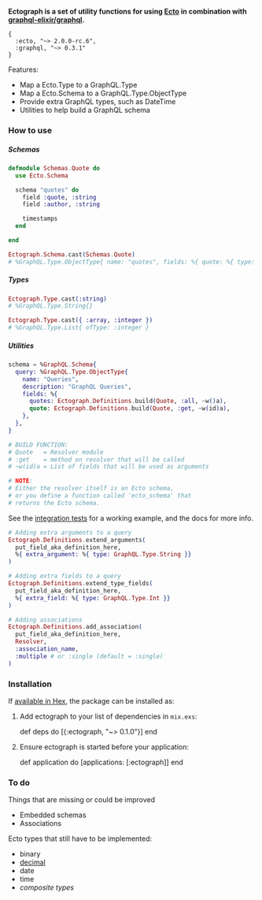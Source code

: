__Ectograph is a set of utility functions for using [Ecto](https://github.com/elixir-lang/ecto) in combination with [graphql-elixir/graphql](https://github.com/graphql-elixir/graphql).__

```
{
  :ecto, "~> 2.0.0-rc.6",
  :graphql, "~> 0.3.1"
}
```

Features:

- Map a Ecto.Type to a GraphQL.Type
- Map a Ecto.Schema to a GraphQL.Type.ObjectType
- Provide extra GraphQL types, such as DateTime
- Utilities to help build a GraphQL schema



### How to use

##### Schemas

```elixir
defmodule Schemas.Quote do
  use Ecto.Schema

  schema "quotes" do
    field :quote, :string
    field :author, :string

    timestamps
  end

end

Ectograph.Schema.cast(Schemas.Quote)
# %GraphQL.Type.ObjectType{ name: "quotes", fields: %{ quote: %{ type: ... }, ... }}
```

##### Types

```elixir
Ectograph.Type.cast(:string)
# %GraphQL.Type.String{}

Ectograph.Type.cast({ :array, :integer })
# %GraphQL.Type.List{ ofType: :integer }
```


##### Utilities

```elixir
schema = %GraphQL.Schema{
  query: %GraphQL.Type.ObjectType{
    name: "Queries",
    description: "GraphQL Queries",
    fields: %{
      quotes: Ectograph.Definitions.build(Quote, :all, ~w()a),
      quote: Ectograph.Definitions.build(Quote, :get, ~w(id)a),
    },
  },
}

# BUILD FUNCTION:
# Quote   = Resolver module
# :get    = method on resolver that will be called
# ~w(id)a = List of fields that will be used as arguments

# NOTE:
# Either the resolver itself is an Ecto schema,
# or you define a function called 'ecto_schema' that
# returns the Ecto schema.
```

See the [integration tests](/test/integration_test.exs)
for a working example, and the docs for more info.

```elixir
# Adding extra arguments to a query
Ectograph.Definitions.extend_arguments(
  put_field_aka_definition_here,
  %{ extra_argument: %{ type: GraphQL.Type.String }}
)

# Adding extra fields to a query
Ectograph.Definitions.extend_type_fields(
  put_field_aka_definition_here,
  %{ extra_field: %{ type: GraphQL.Type.Int }}
)

# Adding associations
Ectograph.Definitions.add_association(
  put_field_aka_definition_here,
  Resolver,
  :association_name,
  :multiple # or :single (default = :single)
)
```



### Installation

If [available in Hex](https://hex.pm/docs/publish), the package can be installed as:

  1. Add ectograph to your list of dependencies in `mix.exs`:

        def deps do
          [{:ectograph, "~> 0.1.0"}]
        end

  2. Ensure ectograph is started before your application:

        def application do
          [applications: [:ectograph]]
        end



### To do

Things that are missing or could be improved

- Embedded schemas
- Associations

Ecto types that still have to be implemented:

- binary
- [decimal](https://github.com/ericmj/decimal)
- date
- time
- _composite types_
